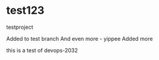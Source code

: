 # test123
testproject

Added to test branch
And even more - yippee
Added more


this is a test of devops-2032

